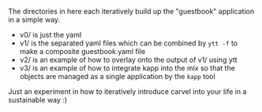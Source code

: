 The directories in here each iteratively
build up the "guestbook" application in a 
simple way.

- v0/ is just the yaml
- v1/ is the separated yaml files which can be combined by `ytt -f` to make a composite guestbook.yaml file
- v2/ is an example of how to overlay onto the output of v1/ using ytt
- v3/ is an example of how to integrate kapp into the mix so that the objects are managed as a single application by the `kapp` tool

Just an experiment in how to iteratively introduce carvel into your life in a sustainable way :) 

